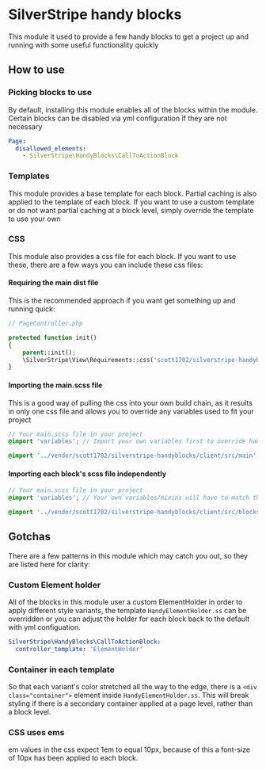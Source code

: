 # SilverStripe handy blocks

This module it used to provide a few handy blocks to get a project up and running with some useful functionality quickly

## How to use

### Picking blocks to use

By default, installing this module enables all of the blocks within the module. Certain blocks can be disabled via yml configuration if they are not necessary

```yaml
Page:
  disallowed_elements:
    - SilverStripe\HandyBlocks\CallToActionBlock
```

### Templates

This module provides a base template for each block. Partial caching is also applied to the template of each block. If you want to use a custom template or do not want partial caching at a block level, simply override the template to use your own

### CSS

This module also provides a css file for each block. If you want to use these, there are a few ways you can include these css files:

#### Requiring the main dist file

This is the recommended approach if you want get something up and running quick:

```php
// PageController.php

protected function init()
{
    parent::init();
    \SilverStripe\View\Requirements::css('scott1702/silverstripe-handyblocks:client/dist/main.css');
}
```

#### Importing the main.scss file

This is a good way of pulling the css into your own build chain, as it results in only one css file and allows you to override any variables used to fit your project

```scss
// Your main.scss file in your project
@import 'variables'; // Import your own variables first to override handyblocks variables

@import '../vendor/scott1702/silverstripe-handyblocks/client/src/main';
```


#### Importing each block's scss file independently

```scss
// Your main.scss file in your project
@import 'variables'; // Your own variables/mixins will have to match the values used in each scss file

@import '../vendor/scott1702/silverstripe-handyblocks/client/src/blocks/cta-block';
```

## Gotchas

There are a few patterns in this module which may catch you out, so they are listed here for clarity:

### Custom Element holder

All of the blocks in this module user a custom ElementHolder in order to apply different style variants, the template `HandyElementHolder.ss` can be overridden or you can adjust the holder for each block back to the default with yml configuation.

```yaml
SilverStripe\HandyBlocks\CallToActionBlock:
  controller_template: 'ElementHolder'
```

### Container in each template

So that each variant's color stretched all the way to the edge, there is a `<div class="container">` element inside `HandyElementHolder.ss`. This will break styling if there is a secondary container applied at a page level, rather than a block level.

### CSS uses ems

em values in the css expect 1em to equal 10px, because of this a font-size of 10px has been applied to each block.
